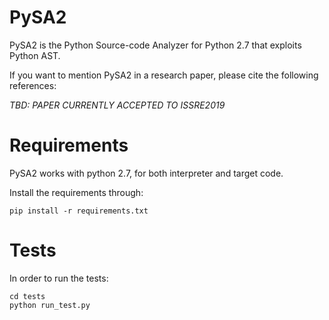 # PySA2
PySA2  is the Python Source-code Analyzer for Python 2.7 that exploits Python AST.

If you want to mention PySA2 in a research paper, please cite the following references:

_TBD: PAPER CURRENTLY ACCEPTED TO ISSRE2019_

# Requirements

PySA2 works with python 2.7, for both interpreter and target code.

Install the requirements through:
```shell
pip install -r requirements.txt
```

# Tests

In order to run the tests:
```shell
cd tests
python run_test.py
```
